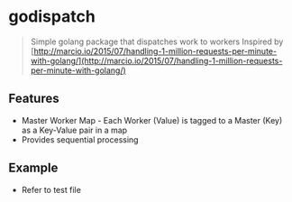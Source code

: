 # godispatch
> Simple golang package that dispatches work to workers 
> Inspired by [http://marcio.io/2015/07/handling-1-million-requests-per-minute-with-golang/](http://marcio.io/2015/07/handling-1-million-requests-per-minute-with-golang/)

## Features
* Master Worker Map - Each Worker (Value) is tagged to a Master (Key) as a Key-Value pair in a map
* Provides sequential processing 

## Example
* Refer to test file